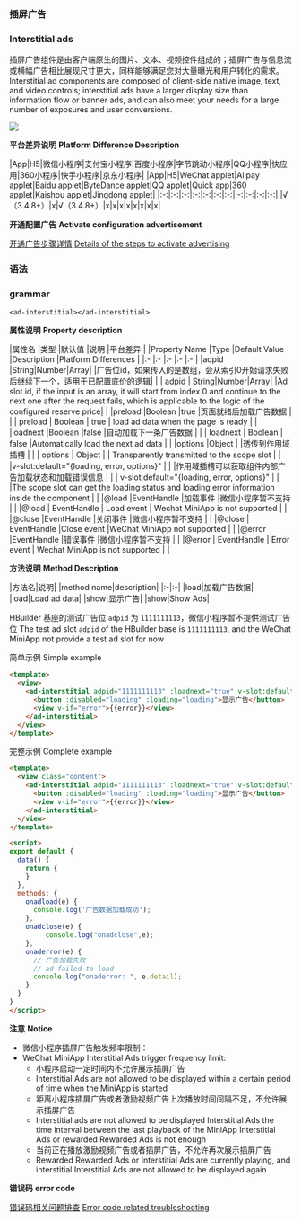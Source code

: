 ### 插屏广告
### Interstitial ads

插屏广告组件是由客户端原生的图片、文本、视频控件组成的；插屏广告与信息流或横幅广告相比展现尺寸更大，同样能够满足您对大量曝光和用户转化的需求。
Interstitial ad components are composed of client-side native image, text, and video controls; interstitial ads have a larger display size than information flow or banner ads, and can also meet your needs for a large number of exposures and user conversions.

![](https://web-assets.dcloud.net.cn/unidoc/zh/interstitial-ad.png)


**平台差异说明**
**Platform Difference Description**

|App|H5|微信小程序|支付宝小程序|百度小程序|字节跳动小程序|QQ小程序|快应用|360小程序|快手小程序|京东小程序|
|App|H5|WeChat applet|Alipay applet|Baidu applet|ByteDance applet|QQ applet|Quick app|360 applet|Kaishou applet|Jingdong applet|
|:-:|:-:|:-:|:-:|:-:|:-:|:-:|:-:|:-:|:-:|:-:|
|√（3.4.8+）|x|√（3.4.8+）|x|x|x|x|x|x|x|x|


**开通配置广告**
**Activate configuration advertisement**

[开通广告步骤详情](https://uniapp.dcloud.net.cn/uni-ad.html#start)
[Details of the steps to activate advertising](https://uniapp.dcloud.net.cn/uni-ad.html#start)


### 语法
### grammar

`<ad-interstitial></ad-interstitial>`


**属性说明**
**Property description**

|属性名																			|类型													|默认值		|说明																																									|平台差异	|
|Property Name |Type |Default Value |Description |Platform Differences |
|:-																					|:-														|:-				|:-																																										|:-				|
|adpid																			|String&#124;Number&#124;Array|					|广告位id，如果传入的是数组，会从索引0开始请求失败后继续下一个，适用于已配置底价的逻辑|					|
| adpid | String&#124;Number&#124;Array| |Ad slot id, if the input is an array, it will start from index 0 and continue to the next one after the request fails, which is applicable to the logic of the configured reserve price| |
|preload																		|Boolean											|true			|页面就绪后加载广告数据																																|					|
| preload | Boolean | true | load ad data when the page is ready | |
|loadnext																		|Boolean											|false		|自动加载下一条广告数据																																|					|
| loadnext | Boolean | false |Automatically load the next ad data | |
|options																		|Object												|					|透传到作用域插槽																																			|					|
| options | Object | | Transparently transmitted to the scope slot | |
|v-slot:default="{loading, error, options}"	|															|					|作用域插槽可以获取组件内部广告加载状态和加载错误信息																	|					|
| v-slot:default="{loading, error, options}" | | |The scope slot can get the loading status and loading error information inside the component | |
|@load																			|EventHandle									|加载事件	|微信小程序暂不支持																																		|					|
|@load | EventHandle | Load event | Wechat MiniApp is not supported | |
|@close																			|EventHandle									|关闭事件	|微信小程序暂不支持																																		|					|
|@close | EventHandle |Close event |WeChat MiniApp not supported | |
|@error																			|EventHandle									|错误事件	|微信小程序暂不支持																																		|					|
|@error | EventHandle | Error event | Wechat MiniApp is not supported | |

**方法说明**
**Method Description**

|方法名|说明|
|method name|description|
|:-|:-|
|load|加载广告数据|
|load|Load ad data|
|show|显示广告|
|show|Show Ads|


HBuilder 基座的测试广告位 `adpid` 为 `1111111113`，微信小程序暂不提供测试广告位
The test ad slot `adpid` of the HBuilder base is `1111111113`, and the WeChat MiniApp not provide a test ad slot for now


简单示例
Simple example

```html
<template>
  <view>
    <ad-interstitial adpid="1111111113" :loadnext="true" v-slot:default="{loading, error}">
      <button :disabled="loading" :loading="loading">显示广告</button>
      <view v-if="error">{{error}}</view>
    </ad-interstitial>
  </view>
</template>
```


完整示例
Complete example

```html
<template>
  <view class="content">
    <ad-interstitial adpid="1111111113" :loadnext="true" v-slot:default="{loading, error}" @load="onadload" @close="onadclose" @error="onaderror">
      <button :disabled="loading" :loading="loading">显示广告</button>
      <view v-if="error">{{error}}</view>
    </ad-interstitial>
  </view>
</template>

<script>
export default {
  data() {
    return {
    }
  },
  methods: {
    onadload(e) {
      console.log('广告数据加载成功');
    },
    onadclose(e) {
		 console.log("onadclose",e);
    },
    onaderror(e) {
      // 广告加载失败
      // ad failed to load
      console.log("onaderror: ", e.detail);
    }
  }
}
</script>
```

**注意**
**Notice**

- 微信小程序插屏广告触发频率限制：
- WeChat MiniApp Interstitial Ads trigger frequency limit:
  - 小程序启动一定时间内不允许展示插屏广告
  - Interstitial Ads are not allowed to be displayed within a certain period of time when the MiniApp is started
  - 距离小程序插屏广告或者激励视频广告上次播放时间间隔不足，不允许展示插屏广告
  - Interstitial ads are not allowed to be displayed Interstitial Ads the time interval between the last playback of the MiniApp Interstitial Ads or rewarded Rewarded Ads is not enough
  - 当前正在播放激励视频广告或者插屏广告，不允许再次展示插屏广告
  - Rewarded Rewarded Ads or Interstitial Ads are currently playing, and interstitial Interstitial Ads are not allowed to be displayed again



**错误码**
**error code**

[错误码相关问题排查](https://uniapp.dcloud.net.cn/component/ad-error-code.html)
[Error code related troubleshooting](https://uniapp.dcloud.net.cn/component/ad-error-code.html)
